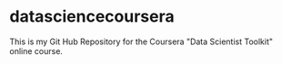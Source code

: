 datasciencecoursera
===================

This is my Git Hub Repository for the Coursera "Data Scientist Toolkit" online course.
